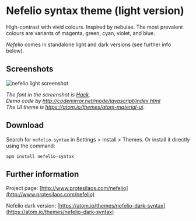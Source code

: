 # Nefelio syntax theme (light version)

High-contrast with vivid colours. Inspired by nebulae. The most prevalent colours are variants of magenta, green, cyan, violet, and blue.

*Nefelio* comes in standalone light and dark versions (see further info below).

## Screenshots

![nefelio light screenshot](https://raw.githubusercontent.com/protesilaos/prot16/master/nefelio/img/nefelio_light_sample.png)

*The font in the screenshot is [Hack](https://github.com/chrissimpkins/Hack)*.  
*Demo code by http://codemirror.net/mode/javascript/index.html*  
*The UI theme is https://atom.io/themes/atom-material-ui*.

## Download

Search for `nefelio-syntax` in Settings > Install > Themes. Or install it directly using the command:

```shell
apm install nefelio-syntax
```

## Further information

Project page: [http://www.protesilaos.com/nefelio](http://www.protesilaos.com/nefelio)

Nefelio dark version: [https://atom.io/themes/nefelio-dark-syntax](https://atom.io/themes/nefelio-dark-syntax)
